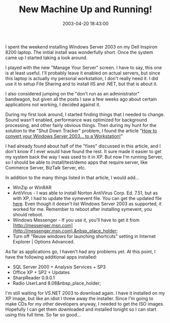 ﻿---
layout: post
title: "New Machine Up and Running!"
comments: false
date: 2003-04-20 18:43:00
categories:
 - Technology
subtext-id: 96a94a55-c602-44c2-bab6-230b65c68591
alias: /blog/New-Machine-Up-and-Running!.aspx
---


I spent the weekend installing Windows Server 2003 on my Dell Inspiron 8200 laptop. The initial install was wonderfully short. Once the system came up I started taking a look around.

I played with the new "Manage Your Server" screen. I have to say, this one is at least useful. I'll probably leave it enabled on actual servers, but since this laptop is actually my personal workstation, I don't really need it. I did use it to setup File Sharing and to install IIS and .NET, but that is about it.

I also considered jumping on the "don't run as an administrator" bandwagon, but given all the posts I saw a few weeks ago about certain applications not working, I decided against it.

During my first look around, I started finding things that I needed to change. Sound wasn't enabled, performance was optimized for background processing, and other fairly obvious things. Then during my hunt for the solution to the "Shut Down Tracker" problem, I found the article "[How to convert your Windows Server 2003... to a Workstation!](http://www.msfn.org/win2k3/index.htm)"

I had already found about half of the "fixes" discussed in this article, and I don't know if I ever would have found the rest. It sure made it easier to get my system back the way I was used to it in XP. But now I'm running Server, so I should be able to install/test/demo apps that require server, like Commerce Server, BizTalk Server, etc.

In addition to the many things listed in that article, I would add...

  * WinZip or WinRAR
  * AntiVirus - I was able to install Norton AntiVirus Corp. Ed. 7.51, but as with XP, I had to update the symevent file. You can get the updated file [here](http://www.symantec.com/techsupp/files/symevnt/symevnt.html). Even though it doesn't list Windows Server 2003 as supported, it worked for me. Remember to reboot after installing symevent, you should reboot.
  * Windows Messenger - If you use it, you'll have to get it from [http://messenger.msn.com](http://messenger.msn.com).&nbsp_place_holder;
  * Turn off "Reuse windows for launching shortcuts" setting in Internet Explorer | Options Advanced.

As far as applications go, I haven't had any problems yet. At this point, I have the following additional apps installed:

  * SQL Server 2000 + Analysis Services + SP3
  * Office XP + SP2 + Updates
  * SharpReader 0.9.0.1
  * Radio UserLand 8.08&nbsp_place_holder;

I'm still waiting for VS.NET 2003 to download again. I have it installed on my XP image, but like an idiot I threw away the installer. Since I'm going to make CDs for my other developers anyway, I needed to get the ISO images. Hopefully I can get them downloaded and installed tonight so I can start using this full time. So far so good...
